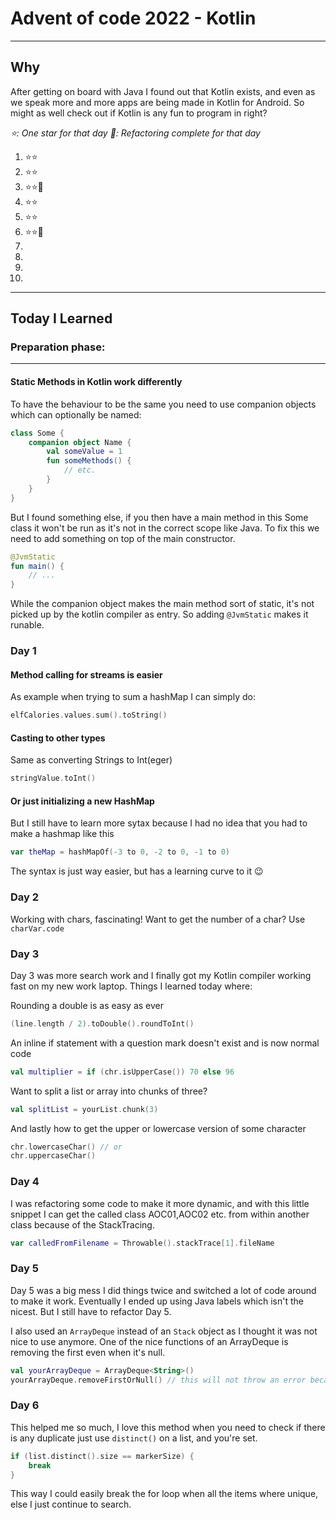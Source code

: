 # Advent of code 2022 - Kotlin

---

## Why

After getting on board with Java I found out that Kotlin exists, and even as we speak more and more apps are being made
in Kotlin
for Android. So might as well check out if Kotlin is any fun to program in right?

*⭐: One star for that day 🔄: Refactoring complete for that day*

1. ⭐⭐
2. ⭐⭐
3. ⭐⭐🔄
4. ⭐⭐
5. ⭐⭐
6. ⭐⭐🔄
7.
8.
9.
10.

---

## Today I Learned

### Preparation phase:

---

#### Static Methods in Kotlin work differently

To have the behaviour to be the same you need to use companion objects which can optionally be named:

```kotlin
class Some {
    companion object Name {
        val someValue = 1
        fun someMethods() {
            // etc.
        }
    }
}
```

But I found something else, if you then have a main method in this Some class it won't be run as it's not in the correct
scope like Java.
To fix this we need to add something on top of the main constructor.

```kotlin
@JvmStatic
fun main() {
    // ...
}
``` 

While the companion object makes the main method sort of static, it's not picked up by the kotlin compiler as entry. So
adding `@JvmStatic` makes it runable.

### Day 1

#### Method calling for streams is easier

As example when trying to sum a hashMap I can simply do:

```kotlin
elfCalories.values.sum().toString()
```

#### Casting to other types

Same as converting Strings to Int(eger)

```kotlin
stringValue.toInt()
```

#### Or just initializing a new HashMap

But I still have to learn more sytax because I had no idea that you had to make a hashmap like this

```kotlin
var theMap = hashMapOf(-3 to 0, -2 to 0, -1 to 0)
```

The syntax is just way easier, but has a learning curve to it 😉

### Day 2

Working with chars, fascinating! Want to get the number of a char? Use `charVar.code`

### Day 3

Day 3 was more search work and I finally got my Kotlin compiler working fast on my new work laptop.
Things I learned today where:

Rounding a double is as easy as ever

```kotlin
(line.length / 2).toDouble().roundToInt()
```

An inline if statement with a question mark doesn't exist and is now normal code

```kotlin
val multiplier = if (chr.isUpperCase()) 70 else 96
```

Want to split a list or array into chunks of three?

```kotlin
val splitList = yourList.chunk(3)
```

And lastly how to get the upper or lowercase version of some character

```kotlin
chr.lowercaseChar() // or
chr.uppercaseChar()
```

### Day 4

I was refactoring some code to make it more dynamic, and with this little snippet I can get the called class
AOC01,AOC02 etc. from within another class because of the StackTracing.

```kotlin
var calledFromFilename = Throwable().stackTrace[1].fileName
```

### Day 5

Day 5 was a big mess I did things twice and switched a lot of code around to make it work. Eventually I ended up using
Java labels which isn't the nicest. But I still have to refactor Day 5.

I also used an `ArrayDeque` instead of an `Stack` object as I thought it was not nice to use anymore.
One of the nice functions of an ArrayDeque is removing the first even when it's null.

```kotlin
val yourArrayDeque = ArrayDeque<String>()
yourArrayDeque.removeFirstOrNull() // this will not throw an error because of the inside null check
```

### Day 6

This helped me so much, I love this method when you need to check if there is any duplicate just use `distinct()` on a
list, and you're set.

```kotlin
if (list.distinct().size == markerSize) {
    break
}
```

This way I could easily break the for loop when all the items where unique, else I just continue to search.
